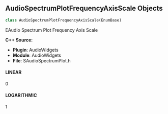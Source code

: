 ## AudioSpectrumPlotFrequencyAxisScale Objects

```python
class AudioSpectrumPlotFrequencyAxisScale(EnumBase)
```

EAudio Spectrum Plot Frequency Axis Scale

**C++ Source:**

- **Plugin**: AudioWidgets
- **Module**: AudioWidgets
- **File**: SAudioSpectrumPlot.h

<a id="unreal.AudioSpectrumPlotFrequencyAxisScale.LINEAR"></a>

#### LINEAR

0

<a id="unreal.AudioSpectrumPlotFrequencyAxisScale.LOGARITHMIC"></a>

#### LOGARITHMIC

1

<a id="unreal.AudioSpectrumPlotFrequencyAxisPixelBucketMode"></a>